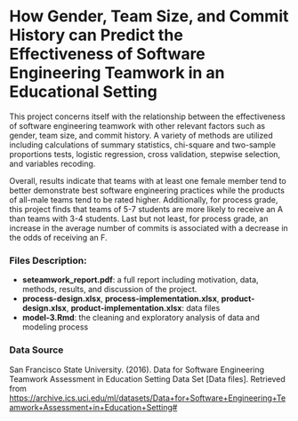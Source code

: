 # How Gender, Team Size, and Commit History can Predict the Effectiveness of Software Engineering Teamwork in an Educational Setting

This project concerns itself with the relationship between the effectiveness of software engineering teamwork with other relevant factors such as gender, team size, and commit history. A variety of methods are utilized including calculations of summary statistics, chi-square and two-sample proportions tests, logistic regression, cross validation, stepwise selection, and variables recoding.

Overall, results indicate that teams with at least one female member tend to better demonstrate best software engineering practices while the products of all-male teams tend to be rated higher. Additionally, for process grade, this project finds that teams of 5-7 students are more likely to receive an A than teams with 3-4 students. Last but not least, for process grade, an increase in the average number of commits is associated with a decrease in the odds of receiving an F.

### Files Description:
- **seteamwork_report.pdf**: a full report including motivation, data, methods, results, and discussion of the project.
- **process-design.xlsx**, **process-implementation.xlsx**, **product-design.xlsx**, **product-implementation.xlsx**: data files
- **model-3.Rmd**: the cleaning and exploratory analysis of data and modeling process

### Data Source
San Francisco State University. (2016). Data for Software Engineering
Teamwork Assessment in Education Setting Data Set \[Data files\].
Retrieved from
<https://archive.ics.uci.edu/ml/datasets/Data+for+Software+Engineering+Teamwork+Assessment+in+Education+Setting#>
